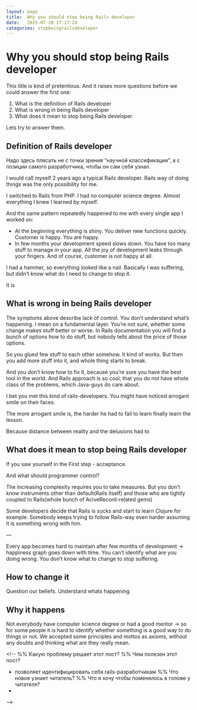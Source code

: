 ```yaml
---
layout: page
title:  Why you should stop being Rails developer
date:   2015-07-28 17:17:24
categories: stopbeingrailsdeveloper
---
```


# Why you should stop being Rails developer

This title is kind of pretentious. And it raises more questions before we could answer the first one:

1. What is the definition of Rails developer
2. What is wrong in being Rails developer
3. What does it mean to stop being Rails developer.

Lets try to answer them.

## Definition of Rails developer
Надо здесь плясать не с точки зрения “научной классификации”, а с позиции самого разработчика, чтобы он сам себя узнал.



I would call myself 2 years ago a typical Rails developer. Rails way of doing things was the only possibility for me. 

I switched to Rails from PHP. I had no computer science degree. Almost everything I knew I learned by myself.

And the same pattern repeatedly happened to me with every single app I worked on:
- At the beginning everything is shiny. You deliver new functions quickly. Customer is happy. You are happy.
- In few months your development speed slows down. You have too many stuff to manage in your app. All the joy of development leaks through your fingers. And of course, customer is not happy at all.

I had a hammer, so everything looked like a nail.
Basically I was suffering, but didn’t know what do I need to change to stop it.

It is 

## What is wrong in being Rails developer

The symptoms above describe lack of control. You don’t understand what’s happening. I mean on a fundamental layer. You’re not sure, whether some change makes stuff better or worse.
In Rails documentation you will find a bunch of options how to do stuff, but nobody tells about the price of those options.

So you glued few stuff to each other somehow. It kind of works. But then you add more stuff into it, and whole thing starts to break.

And you don’t know how to fix it, because you’re sure you have the best tool in the world. And Rails approach is so cool, that you do not have whole class of the problems, which Java-guys do care about.

I bet you met this kind of rails-developers. You might have noticed arrogant smile on their faces.

The more arrogant smile is, the harder he had to fail to learn finally learn the lesson.

Because distance between reality and the delusions had to 

## What does it mean to stop being Rails developer
If you saw yourself in the
First step - acceptance.

And what should programmer control? 

The increasing complexity requires you to take measures. But you don’t know instruments other than default(Rails itself) and those who are tightly coupled to Rails(whole bunch of AciveRecord-related gems)

Some developers decide that Rails is sucks and start to learn Clojure for example.
Somebody keeps trying to follow Rails-way even harder assuming it is something wrong with him.









—

Every app becomes hard to maintain after few months of development → happiness graph goes down with time.
You can’t identify what are you doing wrong.
You don’t know what to change to stop suffering.


## How to change it
Question our beliefs.
Understand whats happening


## Why it happens
Not everybody have computer science degree or had a good mentor → so for some people it is hard to identify whether something is a good way to do things or not.
We accepted some principles and mottos as axioms, without any doubts and thinking what are they really mean.

\<!--
%% Какую проблему решает этот пост? 
%% Чем полезен этот пост?
- позволяет идентифицировать себя rails-разработчикам
%% Что новое узнает читатель?
%% Что я хочу чтобы поменялось в голове у читателя?
- 
--\>